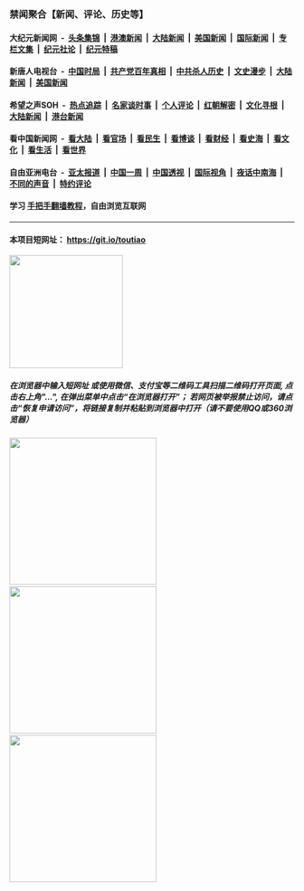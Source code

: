 ### 禁闻聚合【新闻、评论、历史等】

#### 大纪元新闻网 &nbsp;-&nbsp; [头条集锦](indexes/E头条集锦.md?t=02071155) &nbsp;|&nbsp; [港澳新闻](indexes/E港澳新闻.md?t=02071155)  &nbsp;|&nbsp; [大陆新闻](indexes/E大陆新闻.md?t=02071155) &nbsp;|&nbsp; [美国新闻](indexes/E美国新闻.md?t=02071155) &nbsp;|&nbsp; [国际新闻](indexes/E国际新闻.md?t=02071155) &nbsp;|&nbsp; [专栏文集](indexes/E专栏文集.md?t=02071155) &nbsp;|&nbsp; [纪元社论](indexes/E纪元社论.md?t=02071155) &nbsp;|&nbsp; [纪元特稿](indexes/E纪元特稿.md?t=02071155) 

#### 新唐人电视台 &nbsp;-&nbsp; [中国时局](indexes/N中国时局.md?t=02071155) &nbsp;|&nbsp; [共产党百年真相](indexes/N共产党百年真相.md?t=02071155) &nbsp;|&nbsp; [中共杀人历史](indexes/N中共杀人历史.md?t=02071155) &nbsp;|&nbsp; [文史漫步](indexes/N文史漫步.md?t=02071155) &nbsp;|&nbsp; [大陆新闻](indexes/N大陆新闻.md?t=02071155) &nbsp;|&nbsp; [美国新闻](indexes/N美国新闻.md?t=02071155)

#### 希望之声SOH &nbsp;-&nbsp; [热点追踪](indexes/H热点追踪.md?t=02071155) &nbsp;|&nbsp; [名家谈时事](indexes/H名家谈时事.md?t=02071155) &nbsp;|&nbsp; [个人评论](indexes/H个人评论.md?t=02071155)  &nbsp;|&nbsp; [红朝解密](indexes/H红朝解密.md?t=02071155) &nbsp;|&nbsp; [文化寻根](indexes/H文化寻根.md?t=02071155) &nbsp;|&nbsp; [大陆新闻](indexes/H大陆新闻.md?t=02071155) &nbsp;|&nbsp; [港台新闻](indexes/H港台新闻.md?t=02071155)

#### 看中国新闻网 &nbsp;-&nbsp; [看大陆](indexes/S看大陆.md?t=02071155) &nbsp;|&nbsp; [看官场](indexes/S看官场.md?t=02071155) &nbsp;|&nbsp; [看民生](indexes/S看民生.md?t=02071155)  &nbsp;|&nbsp; [看博谈](indexes/S看博谈.md?t=02071155) &nbsp;|&nbsp; [看财经](indexes/S看财经.md?t=02071155) &nbsp;|&nbsp; [看史海](indexes/S看史海.md?t=02071155) &nbsp;|&nbsp; [看文化](indexes/S看文化.md?t=02071155) &nbsp;|&nbsp; [看生活](indexes/S看生活.md?t=02071155) &nbsp;|&nbsp; [看世界](indexes/S看世界.md?t=02071155)

#### 自由亚洲电台 &nbsp;-&nbsp; [亚太报道](indexes/R亚太报道.md?t=02071155) &nbsp;|&nbsp; [中国一周](indexes/R中国一周.md?t=02071155) &nbsp;|&nbsp; [中国透视](indexes/R中国透视.md?t=02071155)  &nbsp;|&nbsp; [国际视角](indexes/R国际视角.md?t=02071155) &nbsp;|&nbsp; [夜话中南海](indexes/R夜话中南海.md?t=02071155) &nbsp;|&nbsp; [不同的声音](indexes/R不同的声音.md?t=02071155) &nbsp;|&nbsp; [特约评论](indexes/R特约评论.md?t=02071155)

#### 学习 [手把手翻墙教程](https://github.com/gfw-breaker/guides/wiki)，自由浏览互联网

----

#### 本项目短网址： https://git.io/toutiao
<img src="https://raw.githubusercontent.com/gfw-breaker/banned-news/master/scripts/img/qr.png" width="200px"/>  

##### 在浏览器中输入短网址 或使用微信、支付宝等二维码工具扫描二维码打开页面, 点击右上角"...", 在弹出菜单中点击“在浏览器打开”； 若网页被举报禁止访问，请点击“恢复申请访问”，将链接复制并粘贴到浏览器中打开（请不要使用QQ或360浏览器）

<img src="https://raw.githubusercontent.com/gfw-breaker/banned-news/master/scripts/img/1.png" width="260px"/> &nbsp; <img src="https://raw.githubusercontent.com/gfw-breaker/banned-news/master/scripts/img/2.png" width="260px"/> &nbsp; <img src="https://raw.githubusercontent.com/gfw-breaker/banned-news/master/scripts/img/3.png" width="260px"/>
